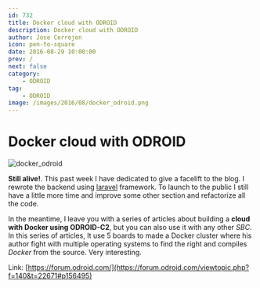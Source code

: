 ```yaml
---
id: 732
title: Docker cloud with ODROID
description: Docker cloud with ODROID
author: Jose Cerrejon
icon: pen-to-square
date: 2016-08-29 10:00:00
prev: /
next: false
category:
    - ODROID
tag:
    - ODROID
image: /images/2016/08/docker_odroid.png
---
```


# Docker cloud with ODROID

![docker_odroid](/images/2016/08/docker_odroid.png)

**Still alive!**. This past week I have dedicated to give a facelift to the blog. I rewrote the backend using [laravel](https://laravel.com/) framework. To launch to the public I still have a little more time and improve some other section and refactorize all the code.

In the meantime, I leave you with a series of articles about building a **cloud with Docker using ODROID-C2**, but you can also use it with any other _SBC_. In this series of articles, It use 5 boards to made a Docker cluster where his author fight with multiple operating systems to find the right and compiles _Docker_ from the source. Very interesting.

Link: [https://forum.odroid.com/](https://forum.odroid.com/viewtopic.php?f=140&t=22671#p156495)
